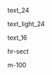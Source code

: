 <!-- 一般文字(24號 置中) -->
text_24 

<!-- 白色文字(24號 置中) -->
text_light_24

<!-- 一般文字(16號 靠左) -->
text_16

<!-- 分隔線 -->
hr-sect

<!-- 使用container  消除空白用  (margin-top: -100px) -->
m-100